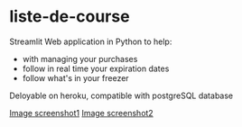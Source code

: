 # liste-de-course

Streamlit Web application in Python to help:
- with managing your purchases
- follow in real time your expiration dates
- follow what's in your freezer

Deloyable on heroku, compatible with postgreSQL database

[Image screenshot1](Screenshot_1.png)
[Image screenshot2](Screenshot_2.png)
